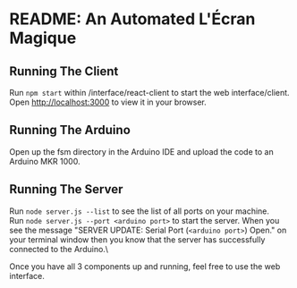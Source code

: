 # README: An Automated L'Écran Magique

## Running The Client

Run `npm start` within /interface/react-client to start the web interface/client.\
Open [http://localhost:3000](http://localhost:3000) to view it in your browser.

## Running The Arduino

Open up the fsm directory in the Arduino IDE and upload the code to an Arduino MKR 1000.

## Running The Server

Run `node server.js --list` to see the list of all ports on your machine.\
Run `node server.js --port <arduino port>` to start the server.
When you see the message "SERVER UPDATE: Serial Port (`<arduino port>`) Open."
on your terminal window then you know that the server has successfully connected
to the Arduino.\

Once you have all 3 components up and running, feel free to use the web interface.
